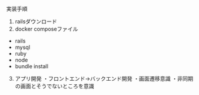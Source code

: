 実装手順

1. railsダウンロード
2. docker composeファイル
  - rails
  - mysql
  - ruby
  - node
  - bundle install

3. アプリ開発
・フロントエンド->バックエンド開発
・画面遷移意識
・非同期の画面とそうでないところを意識